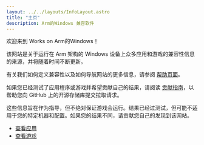 ```yaml
---
layout: ../../layouts/InfoLayout.astro 
title: "主页"
description: Arm的Windows 兼容软件
---
```


欢迎来到 Works on Arm的Windows！

该网站是关于运行在 Arm 架构的 Windows 设备上众多应用和游戏的兼容性信息的来源，并将随着时间不断更新。

有关我们如何定义兼容性以及如何导航网站的更多信息，请参阅 [帮助页面](/zh/help)。

如果您已经测试了应用程序或游戏并希望贡献自己的结果，请阅读 [贡献指南](/zh/contributing)，以帮助您向 GitHub 上的开源存储库提交拉取请求。

这些信息旨在作为指导，但不绝对保证游戏会运行。结果已经过测试，但可能不适用于您的特定机器和配置。如果您的结果不同，请贡献您自己的发现到该网站。

<ul
  class="max-w-5xl mx-auto flex flex-col md:flex-row justify-center items-center text-xl font-bold gap-8 list-none no-underline mt-12"
>
  <li>
    <a
      class="border-white border-2 px-4 py-2 rounded-xl hover:bg-white hover:text-black no-underline"
      href="/zh/applications/">查看应用</a
    >
  </li>
  <li>
    <a
      class="border-white border-2 px-4 py-2 rounded-xl hover:bg-white hover:text-black no-underline"
      href="/zh/games/">查看游戏</a
    >
  </li>
</ul>
